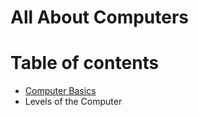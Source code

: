 # All About Computers

# Table of contents
- [Computer Basics](https://B1Bomber.github.io/AllComputers/computerBasics.html)
- Levels of the Computer
